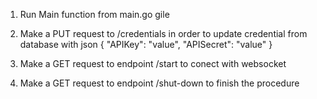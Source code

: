 1) Run Main function from main.go gile

2) Make a PUT request to /credentials in order to update credential from database with json 
{
   "APIKey": "value",
   "APISecret": "value"
}

3) Make a GET request to endpoint /start to conect with websocket

4) Make a GET request to endpoint /shut-down to finish the procedure